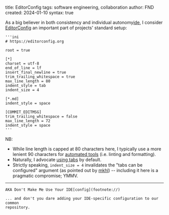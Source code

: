 title: EditorConfig
tags: software engineering, collaboration
author: FND
created: 2024-01-10
syntax: true

As a big believer in both consistency and individual autonomy[ide](footnote://),
I consider [EditorConfig](https://editorconfig.org) an important part of
projects' standard setup:

```figure filename=.editorconfig
'''ini
# https://editorconfig.org

root = true

[*]
charset = utf-8
end_of_line = lf
insert_final_newline = true
trim_trailing_whitespace = true
max_line_length = 80
indent_style = tab
indent_size = 4

[*.md]
indent_style = space

[COMMIT_EDITMSG]
trim_trailing_whitespace = false
max_line_length = 72
indent_style = space
'''
```

NB:

* While line length is capped at 80 characters here, I typically use a more
  lenient 90 characters for [automated tools](page://articles/banishing-npm)
  (i.e. linting and formatting).
* Naturally, I advocate [using tabs](https://chriscoyier.net/2022/12/13/tabs/)
  by default.
* Strictly speaking, `indent_size = 4` invalidates the "tabs can be configured"
  argument (as pointed out by [mkhl](https://mkhl.codeberg.page)) -- including
  it here is a pragmatic compromise; YMMV.

----

```footnote ide
AKA Don't Make Me Use Your IDE[config](footnote://)
```

```footnote config
... and don't you dare adding your IDE-specific configuration to our common
repository.
```
